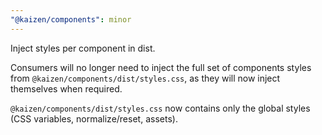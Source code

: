 ```yaml
---
"@kaizen/components": minor
---
```


Inject styles per component in dist.

Consumers will no longer need to inject the full set of components styles from `@kaizen/components/dist/styles.css`, as they will now inject themselves when required.

`@kaizen/components/dist/styles.css` now contains only the global styles (CSS variables, normalize/reset, assets).
